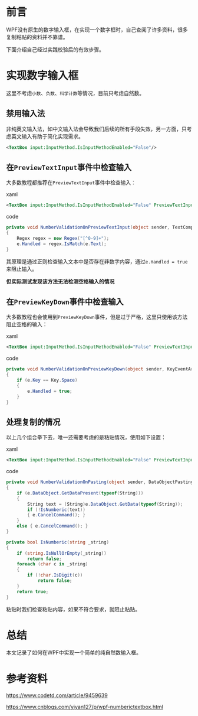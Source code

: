 # 前言

WPF没有原生的数字输入框，在实现一个数字框时，自己查阅了许多资料，很多复制粘贴的资料并不靠谱。

下面介绍自己经过实践校验后的有效步骤。

# 实现数字输入框

这里不考虑`小数`、`负数`、`科学计数`等情况，目前只考虑自然数。

## 禁用输入法

非纯英文输入法，如中文输入法会导致我们后续的所有手段失效，另一方面，只考虑英文输入有助于简化实现需求。

```xml
<TextBox input:InputMethod.IsInputMethodEnabled="False"/>
```

## 在`PreviewTextInput`事件中检查输入

大多数教程都推荐在`PreviewTextInput`事件中检查输入：

xaml

```xml
<TextBox input:InputMethod.IsInputMethodEnabled="False" PreviewTextInput="NumberValidationOnPreviewTextInput"/>
```

code

```c#
private void NumberValidationOnPreviewTextInput(object sender, TextCompositionEventArgs e)
{
    Regex regex = new Regex("[^0-9]+");
    e.Handled = regex.IsMatch(e.Text);
}
```

其原理是通过正则检查输入文本中是否存在非数字内容，通过`e.Handled = true`来阻止输入。

**但实际测试发现该方法无法检测空格输入的情况**

## 在`PreviewKeyDown`事件中检查输入

大多数教程也会使用到`PreviewKeyDown`事件，但是过于严格，这里只使用该方法阻止空格的输入：

xaml

```xml
<TextBox input:InputMethod.IsInputMethodEnabled="False" PreviewTextInput="NumberValidationOnPreviewTextInput" PreviewKeyDown="NumberValidationOnPreviewKeyDown"/>
```

code

```c#
private void NumberValidationOnPreviewKeyDown(object sender, KeyEventArgs e)
{
    if (e.Key == Key.Space)
    {
        e.Handled = true;
    }
}
```

## 处理复制的情况

以上几个组合拳下去，唯一还需要考虑的是粘贴情况，使用如下设置：

xaml

```xml
<TextBox input:InputMethod.IsInputMethodEnabled="False" PreviewTextInput="NumberValidationOnPreviewTextInput" PreviewKeyDown="NumberValidationOnPreviewKeyDown" DataObject.Pasting="NumberValidationOnPasting"/>
```

code

```c#
private void NumberValidationOnPasting(object sender, DataObjectPastingEventArgs e)
{
    if (e.DataObject.GetDataPresent(typeof(String)))
    {
        String text = (String)e.DataObject.GetData(typeof(String));
        if (!IsNumberic(text))
        { e.CancelCommand(); }
    }
    else { e.CancelCommand(); }
}

private bool IsNumberic(string _string)
{
    if (string.IsNullOrEmpty(_string))
        return false;
    foreach (char c in _string)
    {
        if (!char.IsDigit(c))
            return false;
    }
    return true;
}
```

粘贴时我们检查粘贴内容，如果不符合要求，就阻止粘贴。

# 总结

本文记录了如何在WPF中实现一个简单的纯自然数输入框。

# 参考资料

https://www.codetd.com/article/9459639

https://www.cnblogs.com/yiyan127/p/wpf-numberictextbox.html
